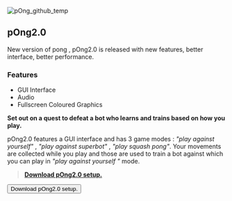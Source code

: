 ![pOng_github_temp](https://user-images.githubusercontent.com/70148119/121814819-a0cbcd80-cc90-11eb-8344-1a6786507497.png)

## pOng2.0
  New version of pong , pOng2.0 is released with new features, better interface, better performance.
  
### Features
  * GUI Interface
  * Audio 
  * Fullscreen Coloured Graphics
 
**Set out on a quest to defeat a bot who learns and trains based on how you play.**

pOng2.0 features a GUI interface and has 3 game modes : _"play against yourself"_ , _"play against superbot"_ , _"play squash pong"_.
Your movements are collected while you play and those are used to train a bot against which you can play in _"play against yourself "_ mode.

>[**Download pOng2.0 setup.**](https://github.com/EccentricX/pOng/releases/download/2.0/pOng_setup.exe) 

<button name="button" onclick="http://www.google.com">Download pOng2.0 setup. </button>
